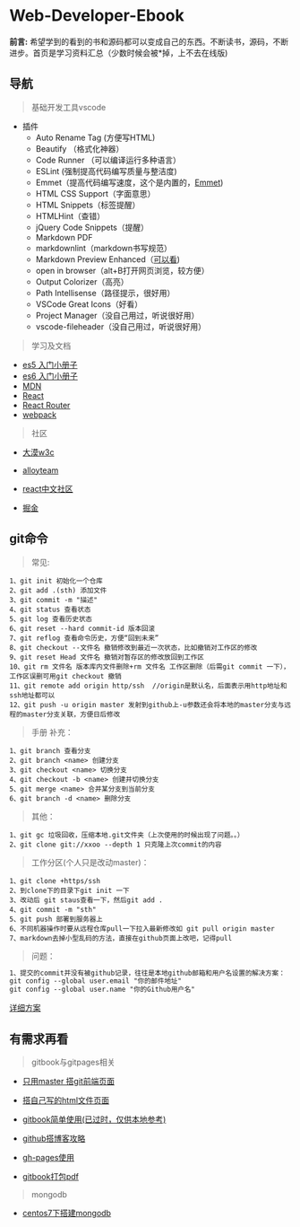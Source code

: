 # Web-Developer-Ebook

__前言:__ 希望学到的看到的书和源码都可以变成自己的东西。不断读书，源码，不断进步。首页是学习资料汇总（少数时候会被*掉，上不去在线版)

## 导航

>基础开发工具vscode

* 插件
  * Auto Rename Tag (方便写HTML)
  * Beautify （格式化神器）
  * Code Runner （可以编译运行多种语言）
  * ESLint (强制提高代码编写质量与整洁度)
  * Emmet（提高代码编写速度，这个是内置的，[Emmet](https://www.cnblogs.com/summit7ca/p/6944215.html))
  * HTML CSS Support（字面意思）
  * HTML Snippets（标签提醒）
  * HTMLHint（查错）
  * jQuery Code Snippets（提醒）
  * Markdown PDF
  * markdownlint（markdown书写规范）
  * Markdown Preview Enhanced（[可以看](https://shd101wyy.github.io/markdown-preview-enhanced/#/zh-cn/))
  * open in browser（alt+B打开网页浏览，较方便）
  * Output Colorizer（高亮）
  * Path Intellisense（路径提示，很好用）
  * VSCode Great Icons（好看）
  * Project Manager（没自己用过，听说很好用）
  * vscode-fileheader（没自己用过，听说很好用）

>学习及文档

* [es5 入门小册子](https://www.liaoxuefeng.com/wiki/001434446689867b27157e896e74d51a89c25cc8b43bdb3000)
* [es6 入门小册子](http://es6.ruanyifeng.com/)
* [MDN](https://developer.mozilla.org/zh-CN/docs/Web/JavaScript/Reference/Global_Objects/Object)
* [React](http://www.css88.com/react/)
* [React Router](http://react-guide.github.io/react-router-cn/docs/API.html#router)
* [webpack](https://www.webpackjs.com/)

>社区

* [大漠w3c](http://www.w3cplus.com/)

* [alloyteam](http://www.alloyteam.com/)

* [react中文社区](http://react-china.org/)

* [掘金](https://juejin.im/)

## git命令

>常见:

    1、git init 初始化一个仓库
    2、git add .(sth) 添加文件
    3、git commit -m "描述"
    4、git status 查看状态
    5、git log 查看历史状态
    6、git reset --hard commit-id 版本回滚
    7、git reflog 查看命令历史，方便“回到未来”
    8、git checkout --文件名 撤销修改到最近一次状态，比如撤销对工作区的修改
    9、git reset Head 文件名 撤销对暂存区的修改放回到工作区
    10、git rm 文件名 版本库内文件删除+rm 文件名 工作区删除（后需git commit 一下），工作区误删可用git checkout 撤销
    11、git remote add origin http/ssh  //origin是默认名，后面表示用http地址和ssh地址都可以
    12、git push -u origin master 发射到github上-u参数还会将本地的master分支与远程的master分支关联，方便日后修改

>手册
>补充：

    1、git branch 查看分支
    2、git branch <name> 创建分支
    3、git checkout <name> 切换分支
    4、git checkout -b <name> 创建并切换分支
    5、git merge <name> 合并某分支到当前分支
    6、git branch -d <name> 删除分支
>其他：

    1、git gc 垃圾回收，压缩本地.git文件夹（上次使用的时候出现了问题。。）
    2、git clone git://xxoo --depth 1 只克隆上次commit的内容
>工作分区(个人只是改动master)：

    1、git clone +https/ssh
    2、到clone下的目录下git init 一下
    3、改动后 git staus查看一下，然后git add .
    4、git commit -m "sth"
    5、git push 部署到服务器上
    6、不同机器操作时要从远程仓库pull一下拉入最新修改如 git pull origin master
    7、markdown去掉小型乱码的方法，直接在github页面上改吧，记得pull

>问题：

```txt
1、提交的commit并没有被github记录，往往是本地github邮箱和用户名设置的解决方案：
git config --global user.email "你的邮件地址"
git config --global user.name "你的Github用户名"
```

[详细方案](https://segmentfault.com/a/1190000004318632)

## 有需求再看

>gitbook与gitpages相关

* [只用master 搭git前端页面](https://www.cnblogs.com/iamzhanglei/p/6177961.html)

* [搭自己写的html文件页面](https://www.cnblogs.com/lijiayi/p/githubpages.html)

* [gitbook简单使用(已过时，仅供本地参考)](http://www.chengweiyang.cn/gitbook/github-pages/README.html)

* [github搭博客攻略](https://blog.csdn.net/renfufei/article/details/37725057/)

* [gh-pages使用](https://www.cnblogs.com/bahcelor/p/6555011.html)

* [gitbook打包pdf](https://jingyan.baidu.com/article/fec7a1e5e08a381191b4e75b.html)

>mongodb

* [centos7下搭建mongodb](https://www.cnblogs.com/layezi/p/7290082.html)